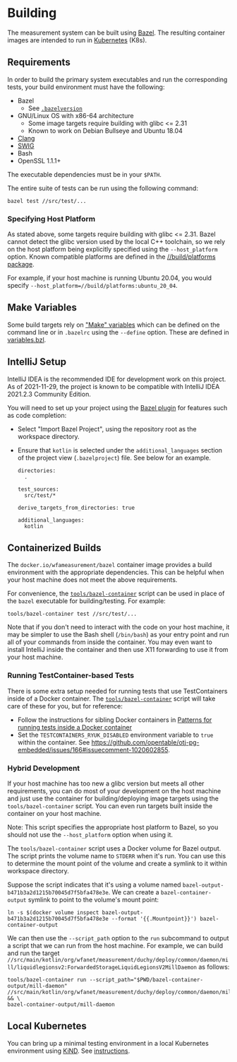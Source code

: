 # Building

The measurement system can be built using [Bazel](https://www.bazel.build/). The
resulting container images are intended to run in
[Kubernetes](https://kubernetes.io/) (K8s).

## Requirements

In order to build the primary system executables and run the corresponding
tests, your build environment must have the following:

*   Bazel
    *   See [`.bazelversion`](../.bazelversion)
*   GNU/Linux OS with x86-64 architecture
    *   Some image targets require building with glibc <= 2.31
    *   Known to work on Debian Bullseye and Ubuntu 18.04
*   [Clang](https://clang.llvm.org/)
*   [SWIG](http://swig.org/)
*   Bash
*   OpenSSL 1.1.1+

The executable dependencies must be in your `$PATH`.

The entire suite of tests can be run using the following command:

```shell
bazel test //src/test/...
```

### Specifying Host Platform

As stated above, some targets require building with glibc <= 2.31. Bazel cannot
detect the glibc version used by the local C++ toolchain, so we rely on the host
platform being explicitly specified using the `--host_platform` option. Known
compatible platforms are defined in the
[//build/platforms package](../build/platforms/BUILD.bazel).

For example, if your host machine is running Ubuntu 20.04, you would specify
`--host_platform=//build/platforms:ubuntu_20_04`.

## Make Variables

Some build targets rely on
["Make" variables](https://docs.bazel.build/versions/4.2.2/be/make-variables.html)
which can be defined on the command line or in `.bazelrc` using the `--define`
option. These are defined in [variables.bzl](../build/variables.bzl).

## IntelliJ Setup

IntelliJ IDEA is the recommended IDE for development work on this project. As of
2021-11-29, the project is known to be compatible with IntelliJ IDEA 2021.2.3
Community Edition.

You will need to set up your project using the
[Bazel plugin](https://plugins.jetbrains.com/plugin/8609-bazel) for features
such as code completion:

*   Select "Import Bazel Project", using the repository root as the workspace
    directory.
*   Ensure that `kotlin` is selected under the `additional_languages` section of
    the project view (`.bazelproject`) file. See below for an example.

    ```
    directories:
      .

    test_sources:
      src/test/*

    derive_targets_from_directories: true

    additional_languages:
      kotlin
    ```

## Containerized Builds

The `docker.io/wfameasurement/bazel` container image provides a build
environment with the appropriate dependencies. This can be helpful when your
host machine does not meet the above requirements.

For convenience, the [`tools/bazel-container`](../tools/bazel-container) script
can be used in place of the `bazel` executable for building/testing. For
example:

```shell
tools/bazel-container test //src/test/...
```

Note that if you don't need to interact with the code on your host machine, it
may be simpler to use the Bash shell (`/bin/bash`) as your entry point and run
all of your commands from inside the container. You may even want to install
IntelliJ inside the container and then use X11 forwarding to use it from your
host machine.

### Running TestContainer-based Tests

There is some extra setup needed for running tests that use TestContainers
inside of a Docker container. The
[`tools/bazel-container`](../tools/bazel-container) script will take care of
these for you, but for reference:

*   Follow the instructions for sibling Docker containers in
    [Patterns for running tests inside a Docker container](https://www.testcontainers.org/supported_docker_environment/continuous_integration/dind_patterns/)
*   Set the `TESTCONTAINERS_RYUK_DISABLED` environment variable to `true` within
    the container. See
    https://github.com/opentable/otj-pg-embedded/issues/166#issuecomment-1020602855.

### Hybrid Development

If your host machine has too new a glibc version but meets all other
requirements, you can do most of your development on the host machine and just
use the container for building/deploying image targets using the
`tools/bazel-container` script. You can even run targets built inside the
container on your host machine.

Note: This script specifies the appropriate host platform to Bazel, so you
should not use the `--host_platform` option when using it.

The `tools/bazel-container` script uses a Docker volume for Bazel output. The
script prints the volume name to `STDERR` when it's run. You can use this to
determine the mount point of the volume and create a symlink to it within
workspace directory.

Suppose the script indicates that it's using a volume named
`bazel-output-b471b3a2d1215b70045d7f5bfa478e3e`. We can create a
`bazel-container-output` symlink to point to the volume's mount point:

```shell
ln -s $(docker volume inspect bazel-output-b471b3a2d1215b70045d7f5bfa478e3e --format '{{.Mountpoint}}') bazel-container-output
```

We can then use the `--script_path` option to the `run` subcommand to output a
script that we can run from the host machine. For example, we can build and run
the target
`//src/main/kotlin/org/wfanet/measurement/duchy/deploy/common/daemon/mill/liquidlegionsv2:ForwardedStorageLiquidLegionsV2MillDaemon`
as follows:

```shell
tools/bazel-container run --script_path="$PWD/bazel-container-output/mill-daemon" //src/main/kotlin/org/wfanet/measurement/duchy/deploy/common/daemon/mill/liquidlegionsv2:ForwardedStorageLiquidLegionsV2MillDaemon && \
bazel-container-output/mill-daemon
```

## Local Kubernetes

You can bring up a minimal testing environment in a local Kubernetes environment
using [KiND](https://kind.sigs.k8s.io/). See
[instructions](../src/main/k8s/local/README.md).
